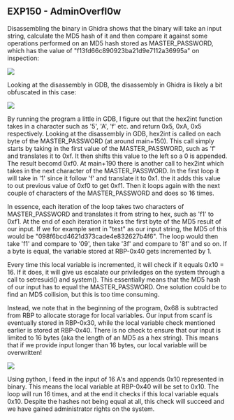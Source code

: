 ## EXP150 - AdminOverfl0w
Disassembling the binary in Ghidra shows that the binary will take an input string, calculate the MD5 hash of it and then compare it against some operations performed on an MD5 hash stored as MASTER_PASSWORD, which has the value of "f13fd66c890923ba21d9e7112a36995a" on inspection:

![](https://i.imgur.com/NQxCYst.png)

Looking at the disassembly in GDB, the disassembly in Ghidra is likely a bit obfuscated in this case:

![](https://i.imgur.com/LADG19c.png)

By running the program a little in GDB, I figure out that the hex2int function takes in a character such as '5', 'A', 'f' etc. and return 0x5, 0xA, 0x5 respectively. Looking at the disassembly in GDB, hex2int is called on each byte of the MASTER_PASSWORD (at around main+150). This call simply starts by taking in the first value of the MASTER_PASSWORD, such as 'f' and translates it to 0xf. It then shifts this value to the left so a 0 is appended. The result becomd 0xf0. At main+190 there is another call to hex2int which takes in the next character of the MASTER_PASSWORD. In the first loop it will take in '1' since it follow 'f' and translate it to 0x1. the it adds this value to out previous value of 0xf0 to get 0xf1. Then it loops again with the next couple of characters of the MASTER_PASSWORD and does so 16 times.

In essence, each iteration of the loop takes two characters of MASTER_PASSWORD and translates it from string to hex, such as 'f1' to 0xf1. At the end of each iteration it takes the first byte of the MD5 result of our input. If we for example sent in "test" as our input string, the MD5 of this would be "098f6bcd4621d373cade4e832627b4f6". The loop would then take 'f1' and compare to '09', then take '3f' and compare to '8f' and so on. If a byte is equal, the variable stored at RBP-0x40 gets incremented by 1.

Every time this local variable is incremented, it will check if it equals 0x10 = 16. If it does, it will give us escalate our priviledges on the system through a call to setresuid() and system(). This essentially means that the MD5 hash of our input has to equal the MASTER_PASSWORD. One solution could be to find an MD5 collision, but this is too time consuming.

Instead, we note that in the beginning of the program, 0x68 is subtracted from RBP to allocate storage for local variables. Our input from scanf is eventually stored in RBP-0x30, while the local variable check mentioned earlier is stored at RBP-0x40. There is no check to ensure that our input is limited to 16 bytes (aka the length of an MD5 as a hex string). This means that if we provide input longer than 16 bytes, our local variable will be overwritten!

![](https://i.imgur.com/DeLxfXE.png)

Using python, I feed in the input of 16 A's and appends 0x10 represented in binary. This means the local variable at RBP-0x40 will be set to 0x10. The loop will run 16 times, and at the end it checks if this local variable equals 0x10. Despite the hashes not being equal at all, this check will succeed and we have gained administrator rights on the system.
